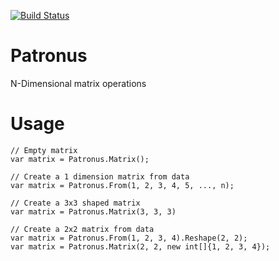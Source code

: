 [![Build Status](https://travis-ci.org/ludydoo/Patronus.svg?branch=master)](https://travis-ci.org/ludydoo/Patronus)

# Patronus

N-Dimensional matrix operations

# Usage

```
// Empty matrix
var matrix = Patronus.Matrix();

// Create a 1 dimension matrix from data
var matrix = Patronus.From(1, 2, 3, 4, 5, ..., n);

// Create a 3x3 shaped matrix
var matrix = Patronus.Matrix(3, 3, 3)

// Create a 2x2 matrix from data
var matrix = Patronus.From(1, 2, 3, 4).Reshape(2, 2);
var matrix = Patronus.Matrix(2, 2, new int[]{1, 2, 3, 4});
```
